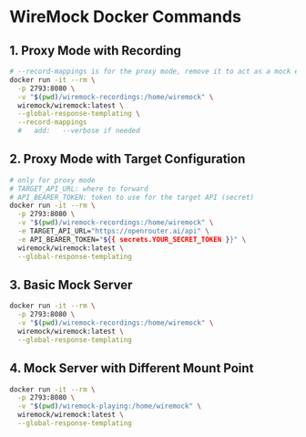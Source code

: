 
# WireMock Docker Commands

## 1. Proxy Mode with Recording

```sh
# --record-mappings is for the proxy mode, remove it to act as a mock endpoint
docker run -it --rm \
  -p 2793:8080 \
  -v "$(pwd)/wiremock-recordings:/home/wiremock" \
  wiremock/wiremock:latest \
  --global-response-templating \
  --record-mappings
  #   add:   --verbose if needed
```

## 2. Proxy Mode with Target Configuration

```sh
# only for proxy mode
# TARGET_API_URL: where to forward
# API_BEARER_TOKEN: token to use for the target API (secret)
docker run -it --rm \
  -p 2793:8080 \
  -v "$(pwd)/wiremock-recordings:/home/wiremock" \
  -e TARGET_API_URL="https://openrouter.ai/api" \
  -e API_BEARER_TOKEN="${{ secrets.YOUR_SECRET_TOKEN }}" \
  wiremock/wiremock:latest \
  --global-response-templating
```

## 3. Basic Mock Server

```sh
docker run -it --rm \
  -p 2793:8080 \
  -v "$(pwd)/wiremock-recordings:/home/wiremock" \
  wiremock/wiremock:latest \
  --global-response-templating
```

## 4. Mock Server with Different Mount Point

```sh
docker run -it --rm \
  -p 2793:8080 \
  -v "$(pwd)/wiremock-playing:/home/wiremock" \
  wiremock/wiremock:latest \
  --global-response-templating
```
